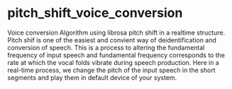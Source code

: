 # pitch_shift_voice_conversion
Voice conversion Algorithm using librosa pitch shift in a realtime structure.
Pitch shif is one of the easiest and convient way of deidentification and conversion of speech. This is a process to altering the fundamental frequency of input speech and fundamental frequency corresponds to the rate at which the vocal folds vibrate during speech production. Here in a real-time process, we change the pitch of the input speech in the short segments and play them in default device of your system.    
